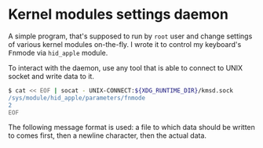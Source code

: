 # Kernel modules settings daemon

A simple program, that's supposed to run by `root` user and change settings of
various kernel modules on-the-fly. I wrote it to control my keyboard's
<kbd>Fn</kbd>mode via `hid_apple` module.

To interact with the daemon, use any tool that is able to connect to UNIX socket
and write data to it.

```bash
$ cat << EOF | socat - UNIX-CONNECT:${XDG_RUNTIME_DIR}/kmsd.sock
/sys/module/hid_apple/parameters/fnmode
2
EOF
```

The following message format is used: a file to which data should be written to
comes first, then a newline character, then the actual data.
